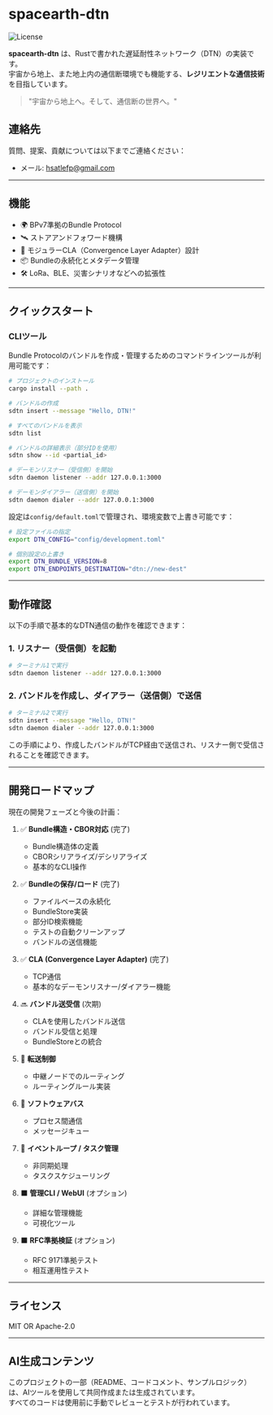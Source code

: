 # spacearth-dtn

![License](https://img.shields.io/badge/license-MIT%20OR%20Apache--2.0-blue)

**spacearth-dtn** は、Rustで書かれた遅延耐性ネットワーク（DTN）の実装です。  
宇宙から地上、また地上内の通信断環境でも機能する、**レジリエントな通信技術**を目指しています。

> "宇宙から地上へ。そして、通信断の世界へ。"

## 連絡先

質問、提案、貢献については以下までご連絡ください：
- メール: [hsatlefp@gmail.com](mailto:hsatlefp@gmail.com)

---

## 機能

- 🌍 BPv7準拠のBundle Protocol
- 🛰️ ストアアンドフォワード機構
- 🔌 モジュラーCLA（Convergence Layer Adapter）設計
- 📦 Bundleの永続化とメタデータ管理
- 🛠️ LoRa、BLE、災害シナリオなどへの拡張性

---

## クイックスタート

### CLIツール

Bundle Protocolのバンドルを作成・管理するためのコマンドラインツールが利用可能です：

```bash
# プロジェクトのインストール
cargo install --path .

# バンドルの作成
sdtn insert --message "Hello, DTN!"

# すべてのバンドルを表示
sdtn list

# バンドルの詳細表示（部分IDを使用）
sdtn show --id <partial_id>

# デーモンリスナー（受信側）を開始
sdtn daemon listener --addr 127.0.0.1:3000

# デーモンダイアラー（送信側）を開始
sdtn daemon dialer --addr 127.0.0.1:3000
```

設定は`config/default.toml`で管理され、環境変数で上書き可能です：

```bash
# 設定ファイルの指定
export DTN_CONFIG="config/development.toml"

# 個別設定の上書き
export DTN_BUNDLE_VERSION=8
export DTN_ENDPOINTS_DESTINATION="dtn://new-dest"
```

---

## 動作確認

以下の手順で基本的なDTN通信の動作を確認できます：

### 1. リスナー（受信側）を起動
```bash
# ターミナル1で実行
sdtn daemon listener --addr 127.0.0.1:3000
```

### 2. バンドルを作成し、ダイアラー（送信側）で送信
```bash
# ターミナル2で実行
sdtn insert --message "Hello, DTN!"
sdtn daemon dialer --addr 127.0.0.1:3000
```

この手順により、作成したバンドルがTCP経由で送信され、リスナー側で受信されることを確認できます。

---

## 開発ロードマップ

現在の開発フェーズと今後の計画：

1. ✅ **Bundle構造・CBOR対応** (完了)
   - Bundle構造体の定義
   - CBORシリアライズ/デシリアライズ
   - 基本的なCLI操作

2. ✅ **Bundleの保存/ロード** (完了)
   - ファイルベースの永続化
   - BundleStore実装
   - 部分ID検索機能
   - テストの自動クリーンアップ
   - バンドルの送信機能

3. ✅ **CLA (Convergence Layer Adapter)** (完了)
   - TCP通信
   - 基本的なデーモンリスナー/ダイアラー機能

4. 🔜 **バンドル送受信** (次期)
   - CLAを使用したバンドル送信
   - バンドル受信と処理
   - BundleStoreとの統合

5. 🚧 **転送制御**
   - 中継ノードでのルーティング
   - ルーティングルール実装

6. 🚧 **ソフトウェアバス**
   - プロセス間通信
   - メッセージキュー

7. 🚧 **イベントループ / タスク管理**
   - 非同期処理
   - タスクスケジューリング

8. ⬛ **管理CLI / WebUI** (オプション)
   - 詳細な管理機能
   - 可視化ツール

9. ⬛ **RFC準拠検証** (オプション)
   - RFC 9171準拠テスト
   - 相互運用性テスト

---

## ライセンス

MIT OR Apache-2.0

---

## AI生成コンテンツ

このプロジェクトの一部（README、コードコメント、サンプルロジック）は、AIツールを使用して共同作成または生成されています。  
すべてのコードは使用前に手動でレビューとテストが行われています。 